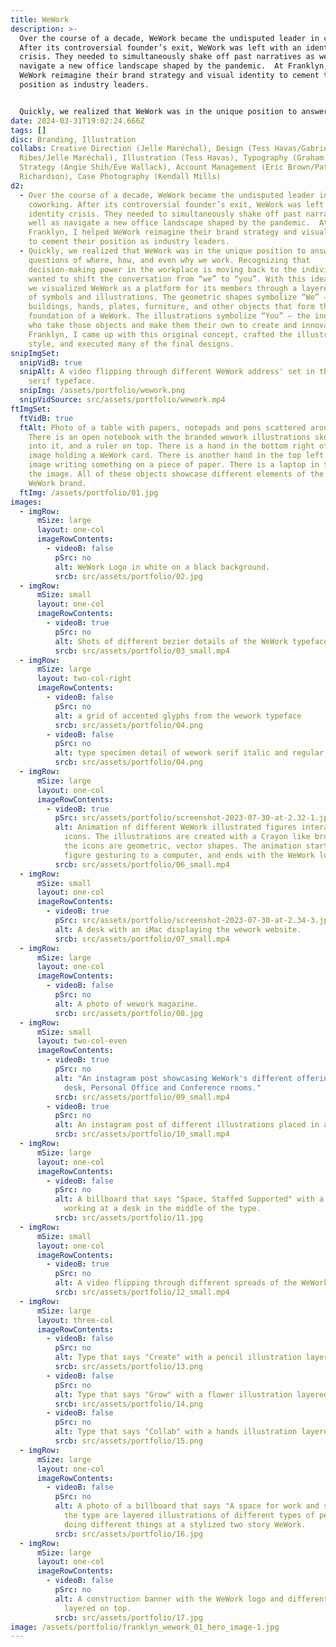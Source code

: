 ```yaml
---
title: WeWork
description: >-
  Over the course of a decade, WeWork became the undisputed leader in coworking.
  After its controversial founder’s exit, WeWork was left with an identity
  crisis. They needed to simultaneously shake off past narratives as well as
  navigate a new office landscape shaped by the pandemic.  At Franklyn, I helped
  WeWork reimagine their brand strategy and visual identity to cement their
  position as industry leaders.


  Quickly, we realized that WeWork was in the unique position to answer questions of where, how, and even why we work. Recognizing that decision-making power in the workplace is moving back to the individual, we wanted to shift the conversation from “we” to “you”. With this idea in mind, we visualized WeWork as a platform for its members through a layered system of symbols and illustrations. The geometric shapes symbolize “We” — the buildings, hands, plates, furniture, and other objects that form the foundation of a WeWork. The illustrations symbolize “You” — the individuals who take those objects and make them their own to create and innovate. At Franklyn, I came up with this original concept, crafted the illustration style, and executed many of the final designs.
date: 2024-03-31T19:02:24.666Z
tags: []
disc: Branding, Illustration
collabs: Creative Direction (Jelle Maréchal), Design (Tess Havas/Gabriel
  Ribes/Jelle Maréchal), Illustration (Tess Havas), Typography (Graham Bradley),
  Strategy (Angie Shih/Eve Wallack), Account Management (Eric Brown/Patrick
  Richardson), Case Photography (Kendall Mills)
d2:
  - Over the course of a decade, WeWork became the undisputed leader in
    coworking. After its controversial founder’s exit, WeWork was left with an
    identity crisis. They needed to simultaneously shake off past narratives as
    well as navigate a new office landscape shaped by the pandemic.  At
    Franklyn, I helped WeWork reimagine their brand strategy and visual identity
    to cement their position as industry leaders.
  - Quickly, we realized that WeWork was in the unique position to answer
    questions of where, how, and even why we work. Recognizing that
    decision-making power in the workplace is moving back to the individual, we
    wanted to shift the conversation from “we” to “you”. With this idea in mind,
    we visualized WeWork as a platform for its members through a layered system
    of symbols and illustrations. The geometric shapes symbolize “We” — the
    buildings, hands, plates, furniture, and other objects that form the
    foundation of a WeWork. The illustrations symbolize “You” — the individuals
    who take those objects and make them their own to create and innovate. At
    Franklyn, I came up with this original concept, crafted the illustration
    style, and executed many of the final designs.
snipImgSet:
  snipVidB: true
  snipAlt: A video flipping through different WeWork address' set in the WeWork
    serif typeface.
  snipImg: /assets/portfolio/wework.png
  snipVidSource: src/assets/portfolio/wework.mp4
ftImgSet:
  ftVidB: true
  ftAlt: Photo of a table with papers, notepads and pens scattered around it.
    There is an open notebook with the branded wework illustrations sketched
    into it, and a ruler on top. There is a hand in the bottom right of the
    image holding a WeWork card. There is another hand in the top left of the
    image writing something on a piece of paper. There is a laptop in the top of
    the image. All of these objects showcase different elements of the new
    WeWork brand.
  ftImg: /assets/portfolio/01.jpg
images:
  - imgRow:
      mSize: large
      layout: one-col
      imageRowContents:
        - videoB: false
          pSrc: no
          alt: WeWork Logo in white on a black background.
          srcb: src/assets/portfolio/02.jpg
  - imgRow:
      mSize: small
      layout: one-col
      imageRowContents:
        - videoB: true
          pSrc: no
          alt: Shots of different bezier details of the WeWork typeface.
          srcb: src/assets/portfolio/03_small.mp4
  - imgRow:
      mSize: large
      layout: two-col-right
      imageRowContents:
        - videoB: false
          pSrc: no
          alt: a grid of accented glyphs from the wework typeface
          srcb: src/assets/portfolio/04.png
        - videoB: false
          pSrc: no
          alt: type specimen detail of wework serif italic and regular
          srcb: src/assets/portfolio/04.png
  - imgRow:
      mSize: large
      layout: one-col
      imageRowContents:
        - videoB: true
          pSrc: src/assets/portfolio/screenshot-2023-07-30-at-2.32-1.jpg
          alt: Animation of different WeWork illustrated figures interacting with WeWork
            icons. The illustrations are created with a Crayon like brush, while
            the icons are geometric, vector shapes. The animation starts with a
            figure gesturing to a computer, and ends with the WeWork logo.
          srcb: src/assets/portfolio/06_small.mp4
  - imgRow:
      mSize: small
      layout: one-col
      imageRowContents:
        - videoB: true
          pSrc: src/assets/portfolio/screenshot-2023-07-30-at-2.34-3.jpg
          alt: A desk with an iMac displaying the wework website.
          srcb: src/assets/portfolio/07_small.mp4
  - imgRow:
      mSize: large
      layout: one-col
      imageRowContents:
        - videoB: false
          pSrc: no
          alt: A photo of wework magazine.
          srcb: src/assets/portfolio/08.jpg
  - imgRow:
      mSize: small
      layout: two-col-even
      imageRowContents:
        - videoB: true
          pSrc: no
          alt: "An instagram post showcasing WeWork's different offerings: A dedicated
            desk, Personal Office and Conference rooms."
          srcb: src/assets/portfolio/09_small.mp4
        - videoB: true
          pSrc: no
          alt: An instagram post of different illustrations placed in a coffee cup icon.
          srcb: src/assets/portfolio/10_small.mp4
  - imgRow:
      mSize: large
      layout: one-col
      imageRowContents:
        - videoB: false
          pSrc: no
          alt: A billboard that says "Space, Staffed Supported" with a photo of someone
            working at a desk in the middle of the type.
          srcb: src/assets/portfolio/11.jpg
  - imgRow:
      mSize: small
      layout: one-col
      imageRowContents:
        - videoB: true
          pSrc: no
          alt: A video flipping through different spreads of the WeWork magazine.
          srcb: src/assets/portfolio/12_small.mp4
  - imgRow:
      mSize: large
      layout: three-col
      imageRowContents:
        - videoB: false
          pSrc: no
          alt: Type that says "Create" with a pencil illustration layered on top.
          srcb: src/assets/portfolio/13.png
        - videoB: false
          pSrc: no
          alt: Type that says "Grow" with a flower illustration layered on top.
          srcb: src/assets/portfolio/14.png
        - videoB: false
          pSrc: no
          alt: Type that says "Collab" with a hands illustration layered on top.
          srcb: src/assets/portfolio/15.png
  - imgRow:
      mSize: large
      layout: one-col
      imageRowContents:
        - videoB: false
          pSrc: no
          alt: A photo of a billboard that says "A space for work and so much more". Below
            the type are layered illustrations of different types of people
            doing different things at a stylized two story WeWork.
          srcb: src/assets/portfolio/16.jpg
  - imgRow:
      mSize: large
      layout: one-col
      imageRowContents:
        - videoB: false
          pSrc: no
          alt: A construction banner with the WeWork logo and different illustrations
            layered on top.
          srcb: src/assets/portfolio/17.jpg
image: /assets/portfolio/franklyn_wework_01_hero_image-1.jpg
---
```

